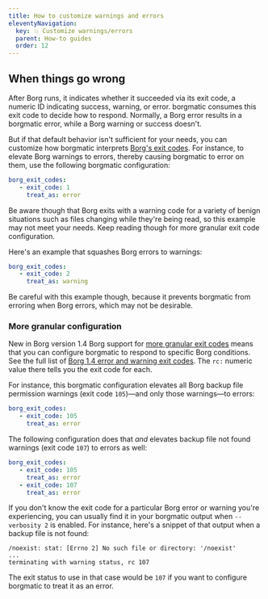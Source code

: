 ```yaml
---
title: How to customize warnings and errors
eleventyNavigation:
  key: 💥 Customize warnings/errors
  parent: How-to guides
  order: 12
---
```

## When things go wrong

After Borg runs, it indicates whether it succeeded via its exit code, a
numeric ID indicating success, warning, or error. borgmatic consumes this exit
code to decide how to respond. Normally, a Borg error results in a borgmatic
error, while a Borg warning or success doesn't.

But if that default behavior isn't sufficient for your needs, you can
customize how borgmatic interprets [Borg's exit
codes](https://borgbackup.readthedocs.io/en/stable/usage/general.html#return-codes).
For instance, to elevate Borg warnings to errors, thereby causing borgmatic to
error on them, use the following borgmatic configuration:

```yaml
borg_exit_codes:
   - exit_code: 1
     treat_as: error
```

Be aware though that Borg exits with a warning code for a variety of benign
situations such as files changing while they're being read, so this example
may not meet your needs. Keep reading though for more granular exit code
configuration.

Here's an example that squashes Borg errors to warnings:

```yaml
borg_exit_codes:
   - exit_code: 2
     treat_as: warning
```

Be careful with this example though, because it prevents borgmatic from
erroring when Borg errors, which may not be desirable.


### More granular configuration

<span class="minilink minilink-addedin">New in Borg version 1.4</span> Borg
support for [more granular exit
codes](https://borgbackup.readthedocs.io/en/1.4-maint/usage/general.html#return-codes)
means that you can configure borgmatic to respond to specific Borg conditions.
See the full list of [Borg 1.4 error and warning exit
codes](https://borgbackup.readthedocs.io/en/1.4.0b1/internals/frontends.html#message-ids).
The `rc:` numeric value there tells you the exit code for each.

For instance, this borgmatic configuration elevates all Borg backup file
permission warnings (exit code `105`)—and only those warnings—to errors:

```yaml
borg_exit_codes:
   - exit_code: 105
     treat_as: error
```

The following configuration does that *and* elevates backup file not found
warnings (exit code `107`) to errors as well:

```yaml
borg_exit_codes:
   - exit_code: 105
     treat_as: error
   - exit_code: 107
     treat_as: error
```

If you don't know the exit code for a particular Borg error or warning you're
experiencing, you can usually find it in your borgmatic output when
`--verbosity 2` is enabled. For instance, here's a snippet of that output when
a backup file is not found:

```
/noexist: stat: [Errno 2] No such file or directory: '/noexist'
...
terminating with warning status, rc 107
```

The exit status to use in that case would be `107` if you want to configure
borgmatic to treat it as an error.
